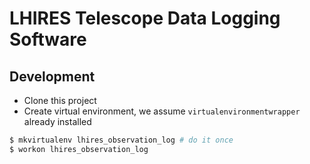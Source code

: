 # LHIRES Telescope Data Logging Software

## Development

* Clone this project
* Create virtual environment, we assume `virtualenvironmentwrapper` already installed

```bash
$ mkvirtualenv lhires_observation_log # do it once
$ workon lhires_observation_log
```

